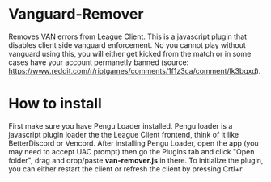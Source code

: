 # Vanguard-Remover
Removes VAN errors from League Client. This is a javascript plugin that disables client side vanguard enforcement. No you cannot play without vanguard using this, you will either get kicked from the match or in some cases have your account permanetly banned (source: https://www.reddit.com/r/riotgames/comments/1f1z3ca/comment/lk3bqxd).

# How to install
First make sure you have Pengu Loader installed. Pengu loader is a javascript plugin loader the the League Client frontend, think of it like BetterDiscord or Vencord. After installing Pengu Loader, open the app (you may need to accept UAC prompt) then go the Plugins tab and click "Open folder", drag and drop/paste **van-remover.js** in there. To initialize the plugin, you can either restart the client or refresh the client by pressing Crtl+r.
